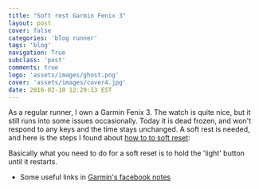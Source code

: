 ```yaml
---
title: "Soft rest Garmin Fenix 3"
layout: post
cover: false
categories: 'blog runner'
tags: 'blog'
navigation: True
subclass: 'post'
comments: true
logo: 'assets/images/ghost.png'
cover: 'assets/images/cover4.jpg'
date: 2016-02-10 12:29:13 EST
---
```


As a regular runner, I own a Garmin Fenix 3. The watch is quite nice, but it still runs into some issues occasionally. Today it is dead frozen, and won't respond to any keys and the time stays unchanged. A soft rest is needed, and here is the steps I found about [how to to soft reset](https://www.facebook.com/GarminFenix3/posts/449892701802307):

Basically what you need to do for a soft reset is to hold the 'light' button until it restarts. 

- Some useful links in [Garmin's facebook notes](https://www.facebook.com/GarminFenix3/notes) 
